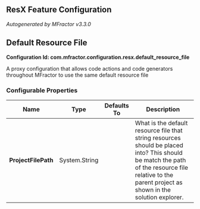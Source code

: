 ## ResX Feature Configuration
*Autogenerated by MFractor v3.3.0*
## Default Resource File

**Configuration Id: com.mfractor.configuration.resx.default_resource_file**

A proxy configuration that allows code actions and code generators throughout MFractor to use the same default resource file


### Configurable Properties

| Name | Type | Defaults To | Description |
|------|------|-------------|-------------|
| **ProjectFilePath** | System.String |  | What is the default resource file that string resources should be placed into? This should be match the path of the resource file relative to the parent project as shown in the solution explorer. |

